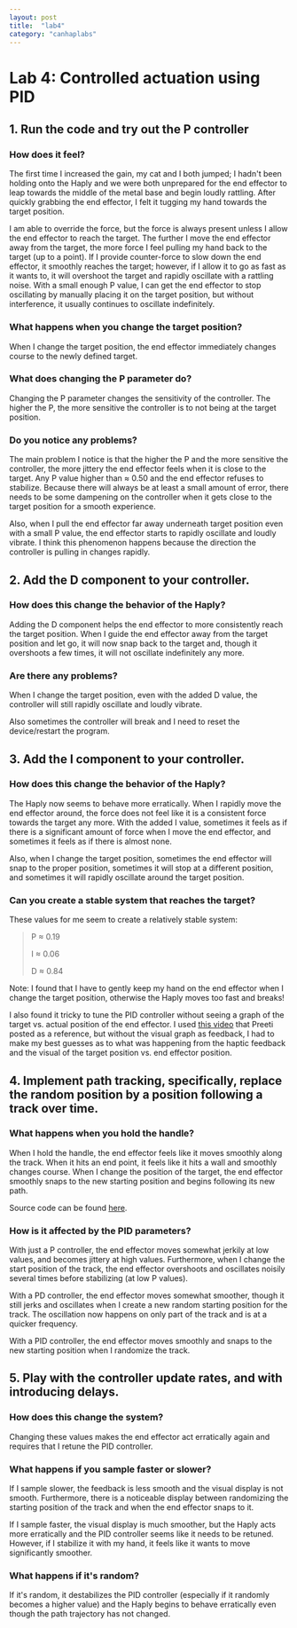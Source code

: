 ```yaml
---
layout: post
title:  "lab4"
category: "canhaplabs"
---
```


# Lab 4: Controlled actuation using PID

## 1. Run the code and try out the P controller

### How does it feel?

The first time I increased the gain, my cat and I both jumped; I hadn't been holding onto the Haply and we were both unprepared for the end effector to leap towards the middle of the metal base and begin loudly rattling. After quickly grabbing the end effector, I felt it tugging my hand towards the target position. 

I am able to override the force, but the force is always present unless I allow the end effector to reach the target. The further I move the end effector away from the target, the more force I feel pulling my hand back to the target (up to a point). If I provide counter-force to slow down the end effector, it smoothly reaches the target; however, if I allow it to go as fast as it wants to, it will overshoot the target and rapidly oscillate with a rattling noise. With a small enough P value, I can get the end effector to stop oscillating by manually placing it on the target position, but without interference, it usually continues to oscillate indefinitely.

### What happens when you change the target position?

When I change the target position, the end effector immediately changes course to the newly defined target.

### What does changing the P parameter do?

Changing the P parameter changes the sensitivity of the controller. The higher the P, the more sensitive the controller is to not being at the target position.

### Do you notice any problems?

The main problem I notice is that the higher the P and the more sensitive the controller, the more jittery the end effector feels when it is close to the target. Any P value higher than ≈ 0.50 and the end effector refuses to stabilize. Because there will always be at least a small amount of error, there needs to be some dampening on the controller when it gets close to the target position for a smooth experience.

Also, when I pull the end effector far away underneath target position even with a small P value, the end effector starts to rapidly oscillate and loudly vibrate. I think this phenomenon happens because the direction the controller is pulling in changes rapidly.

## 2. Add the D component to your controller.

### How does this change the behavior of the Haply?

Adding the D component helps the end effector to more consistently reach the target position. When I guide the end effector away from the target position and let go, it will now snap back to the target and, though it overshoots a few times, it will not oscillate indefinitely any more.

### Are there any problems?

When I change the target position, even with the added D value, the controller will still rapidly oscillate and loudly vibrate.

Also sometimes the controller will break and I need to reset the device/restart the program.

## 3. Add the I component to your controller.

### How does this change the behavior of the Haply?

The Haply now seems to behave more erratically. When I rapidly move the end effector around, the force does not feel like it is a consistent force towards the target any more. With the added I value, sometimes it feels as if there is a significant amount of force when I move the end effector, and sometimes it feels as if there is almost none. 

Also, when I change the target position, sometimes the end effector will snap to the proper position, sometimes it will stop at a different position, and sometimes it will rapidly oscillate around the target position.

### Can you create a stable system that reaches the target?

These values for me seem to create a relatively stable system:

> P ≈ 0.19
>
> I ≈ 0.06
>
> D ≈ 0.84

Note: I found that I have to gently keep my hand on the end effector when I change the target position, otherwise the Haply moves too fast and breaks!

I also found it tricky to tune the PID controller without seeing a graph of the target vs. actual position of the end effector. I used [this video](https://www.youtube.com/watch?v=uXnDwojRb1g&t=263s) that Preeti posted as a reference, but without the visual graph as feedback, I had to make my best guesses as to what was happening from the haptic feedback and the visual of the target position vs. end effector position.

## 4. Implement path tracking, specifically, replace the random position by a position following a track over time.

### What happens when you hold the handle?

When I hold the handle, the end effector feels like it moves smoothly along the track. When it hits an end point, it feels like it hits a wall and smoothly changes course. When I change the position of the target, the end effector smoothly snaps to the new starting position and begins following its new path.

Source code can be found [here](https://github.com/linneakirby/canhaplabs/tree/main/lab4).

### How is it affected by the PID parameters?

With just a P controller, the end effector moves somewhat jerkily at low values, and becomes jittery at high values. Furthermore, when I change the start position of the track, the end effector overshoots and oscillates noisily several times before stabilizing (at low P values).

With a PD controller, the end effector moves somewhat smoother, though it still jerks and oscillates when I create a new random starting position for the track. The oscillation now happens on only part of the track and is at a quicker frequency.

With a PID controller, the end effector moves smoothly and snaps to the new starting position when I randomize the track.

## 5. Play with the controller update rates, and with introducing delays.

### How does this change the system?

Changing these values makes the end effector act erratically again and requires that I retune the PID controller.

### What happens if you sample faster or slower?

If I sample slower, the feedback is less smooth and the visual display is not smooth. Furthermore, there is a noticeable display between randomizing the starting position of the track and when the end effector snaps to it.

If I sample faster, the visual display is much smoother, but the Haply acts more erratically and the PID controller seems like it needs to be retuned. However, if I stabilize it with my hand, it feels like it wants to move significantly smoother.

### What happens if it's random?

If it's random, it destabilizes the PID controller (especially if it randomly becomes a higher value) and the Haply begins to behave erratically even though the path trajectory has not changed.


